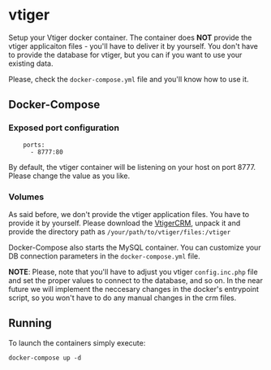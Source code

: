 # vtiger

Setup your Vtiger docker container. The container does **NOT** provide the vtiger
applicaiton files - you'll have to deliver it by yourself. You don't have to provide
the database for vtiger, but you can if you want to use your existing data.

Please, check the `docker-compose.yml` file and you'll know how to use it.

## Docker-Compose

### Exposed port configuration
```
    ports:
      - 8777:80
```
By default, the vtiger container will be listening on your host on port 8777. Please change the value as you like.

### Volumes

As said before, we don't provide the vtiger application files. You have to
provide it by yourself. Please download the [VtigerCRM](https://sourceforge.net/projects/vtigercrm/files/), unpack it and provide the directory path as `/your/path/to/vtiger/files:/vtiger`

Docker-Compose also starts the MySQL container. You can customize your DB connection parameters in the `docker-compose.yml` file.

**NOTE**: Please, note that you'll have to adjust you vtiger `config.inc.php` file and set the proper values to connect to the database, and so on. In the near future we will implement the neccesary changes in the docker's entrypoint script, so you won't have to do any manual changes in the crm files.

## Running

To launch the containers simply execute:
```
docker-compose up -d
```
